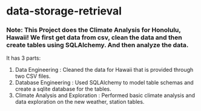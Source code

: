 # data-storage-retrieval

### Note: This Project does the Climate Analysis for Honolulu, Hawaii! We first get data from csv, clean the data and then create tables using SQLAlchemy. And then analyze the data.

It has 3 parts:
1. Data Engineering :  Cleaned the data for Hawaii that is provided through two CSV files. 
2. Database Engineering : Used SQLAlchemy to model table schemas and create a sqlite database for the tables.
3. Climate Analysis and Exploration : Performed basic climate analysis and data exploration on the new weather, station tables.

